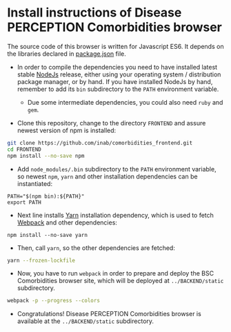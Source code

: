 # Install instructions of Disease PERCEPTION Comorbidities browser

The source code of this browser is written for Javascript ES6. It depends on the libraries declared in [package.json](package.json) file.

* In order to compile the dependencies you need to have installed latest stable [NodeJs](http://nodejs.org/) release, either using your operating system / distribution package manager, or by hand. If you have installed NodeJs by hand, remember to add its `bin` subdirectory to the `PATH` environment variable.

  - Due some intermediate dependencies, you could also need `ruby` and `gem`.
  
* Clone this repository, change to the directory `FRONTEND` and assure newest version of npm is installed:

```bash
git clone https://github.com/inab/comorbidities_frontend.git
cd FRONTEND
npm install --no-save npm
```

* Add `node_modules/.bin` subdirectory to the `PATH` environment variable, so newest `npm`, `yarn` and other installation dependencies can be instantiated:

```
PATH="$(npm bin):${PATH}"
export PATH
```

* Next line installs [Yarn](https://yarnpkg.com/) installation dependency, which is used to fetch [Webpack](https://webpack.github.io/) and other dependencies:

```
npm install --no-save yarn
```

* Then, call `yarn`, so the other dependencies are fetched:

```bash
yarn --frozen-lockfile
```

* Now, you have to run `webpack` in order to prepare and deploy the BSC Comorbidities browser site, which will be deployed at `../BACKEND/static` subdirectory.

```bash
webpack -p --progress --colors
```

* Congratulations! Disease PERCEPTION Comorbidities browser is available at the `../BACKEND/static` subdirectory.
